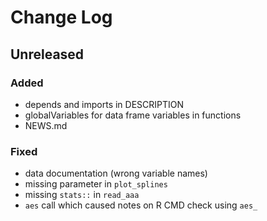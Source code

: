 # Change Log

## Unreleased
### Added
- depends and imports in DESCRIPTION
- globalVariables for data frame variables in functions 
- NEWS.md

### Fixed
- data documentation (wrong variable names)
- missing parameter in `plot_splines`
- missing `stats::` in `read_aaa`
- `aes` call which caused notes on R CMD check using `aes_`